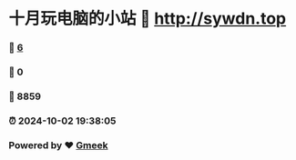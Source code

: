 # 十月玩电脑的小站 :link: http://sywdn.top 
### :page_facing_up: [6](http://sywdn.top/tag.html) 
### :speech_balloon: 0 
### :hibiscus: 8859 
### :alarm_clock: 2024-10-02 19:38:05 
### Powered by :heart: [Gmeek](https://github.com/Meekdai/Gmeek)
